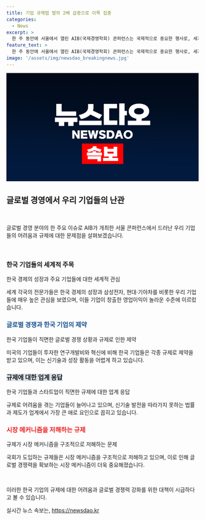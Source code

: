 ```yaml
---
title: 기업 규제법 발의 2배 급증으로 이목 집중
categories:
  - News
excerpt: >
  한 주 동안에 서울에서 열린 AIB(국제경영학회) 콘퍼런스는 국제적으로 중요한 행사로, 세계 각국의 경영 전문가들이 한국 경제와 기업들에 큰 관심을 보였다. 그러나 한국의 대기업들은 국내외의 글로벌 경쟁에서 촌각을 다투는 상황에 처해있으며, 규제로 인해 새로운 기술과 비즈니스 모델을 개발하는 것이 제약을 받고 있다. 이에 대해 국회가 과감히 규제를 혁파하고 기업을 위한 입법을 추진해야 한다는 박남규 교수의 주장이다.
feature_text: >
  한 주 동안에 서울에서 열린 AIB(국제경영학회) 콘퍼런스는 국제적으로 중요한 행사로, 세계 각국의 경영 전문가들이 한국 경제와 기업들에 큰 관심을 보였다. 그러나 한국의 대기업들은 국내외의 글로벌 경쟁에서 촌각을 다투는 상황에 처해있으며, 규제로 인해 새로운 기술과 비즈니스 모델을 개발하는 것이 제약을 받고 있다. 이에 대해 국회가 과감히 규제를 혁파하고 기업을 위한 입법을 추진해야 한다는 박남규 교수의 주장이다.
image: '/assets/img/newsdao_breakingnews.jpg'
---
```


<p><img src="/assets/img/newsdao_breakingnews.jpg" alt="cryptoinkorea 속보" /></p>

<h2 data-ke-size="size26">글로벌 경영에서 우리 기업들의 난관</h2>

<p data-ke-size="size16">&nbsp;</p>

<p>글로벌 경영 분야의 한 주요 이슈로 AIB가 개최한 서울 콘퍼런스에서 드러난 우리 기업들의 어려움과 규제에 대한 문제점을 살펴보겠습니다.</p>

<p data-ke-size="size16">&nbsp;</p>

<h3>한국 기업들의 세계적 주목</h3>

<p data-ke-size="size16">한국 경제의 성장과 주요 기업들에 대한 세계적 관심</p>

<p>세계 각국의 전문가들은 한국 경제의 성장과 삼성전자, 현대·기아차를 비롯한 우리 기업들에 매우 높은 관심을 보였으며, 이들 기업이 창출한 영업이익이 놀라운 수준에 이르렀습니다.</p>

<h3><b><span style="color: #1a5490;">글로벌 경쟁과 한국 기업의 제약</span></b></h3>

<p data-ke-size="size16">한국 기업들이 직면한 글로벌 경쟁 상황과 규제로 인한 제약</p>

<p>미국의 기업들이 투자한 연구개발비와 혁신에 비해 한국 기업들은 각종 규제로 제약을 받고 있으며, 이는 신기술과 성장 활동을 어렵게 하고 있습니다.</p>

<h3><b><span style="background-color: #21538527;">규제에 대한 업계 응답</span></b></h3>

<p data-ke-size="size16">한국 기업들과 스타트업이 직면한 규제에 대한 업계 응답</p>

<p>규제로 어려움을 겪는 기업들이 늘어나고 있으며, 신기술 발전을 따라가지 못하는 법률과 제도가 업계에서 가장 큰 애로 요인으로 꼽히고 있습니다.</p>

<h3><b><span style="color: #ee2323;">시장 메커니즘을 저해하는 규제</span></b></h3>

<p data-ke-size="size16">규제가 시장 메커니즘을 구조적으로 저해하는 문제</p>

<p>국회가 도입하는 규제들은 시장 메커니즘을 구조적으로 저해하고 있으며, 이로 인해 글로벌 경쟁력을 확보하는 시장 메커니즘이 더욱 중요해졌습니다.</p>

<p data-ke-size="size16">&nbsp;</p>

<p>이러한 한국 기업의 규제에 대한 어려움과 글로벌 경쟁력 강화를 위한 대책이 시급하다고 볼 수 있습니다.</p>
실시간 뉴스 속보는, <a href="https://newsdao.kr" rel="dofollow">https://newsdao.kr</a>


